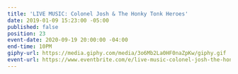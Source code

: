 ```yaml
---
title: 'LIVE MUSIC: Colonel Josh & The Honky Tonk Heroes'
date: 2019-01-09 15:23:00 -05:00
published: false
position: 23
event-date: 2020-09-19 20:00:00 -04:00
end-time: 10PM
giphy-url: https://media.giphy.com/media/3o6Mb2La0HF0naZpKw/giphy.gif
event-url: https://www.eventbrite.com/e/live-music-colonel-josh-the-honky-tonk-heroes-tickets-99456450922
---
```


